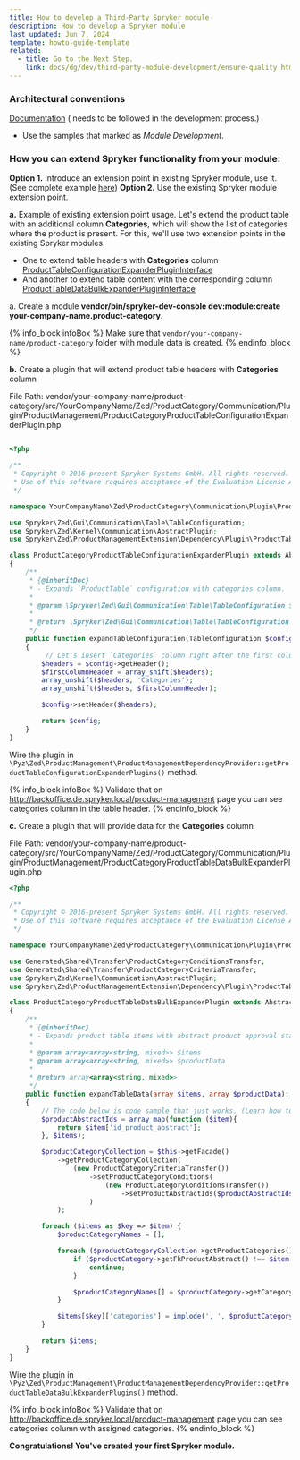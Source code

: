 ```yaml
---
title: How to develop a Third-Party Spryker module
description: How to develop a Spryker module
last_updated: Jun 7, 2024
template: howto-guide-template
related:
  - title: Go to the Next Step.
    link: docs/dg/dev/third-party-module-development/ensure-quality.html
---
```


### Architectural conventions

[Documentation](/docs/dg/dev/architecture/architectural-convention.html) ( needs to be followed in the development process.)
-  Use the samples that marked as *Module Development*.


### How you can extend Spryker functionality from your module:
**Option 1.** Introduce an extension point in existing Spryker module, use it. (See complete example [here](docs/dg/dev/backend-development/plugins/plugins.html#how-to-use-a-plugin-from-another-module))
**Option 2.** Use the existing Spryker module extension point.

**a.** Example of existing extension point usage.
Let's extend the product table with an additional column **Categories**, which will show the list of categories where the product is present.
For this, we'll use two extension points in the existing Spryker modules.
- One to extend table headers with **Categories** column [ProductTableConfigurationExpanderPluginInterface](https://github.com/spryker/product-management-extension/blob/master/src/Spryker/Zed/ProductManagementExtension/Dependency/Plugin/ProductTableConfigurationExpanderPluginInterface.php)
- And another to extend table content with the corresponding column [ProductTableDataBulkExpanderPluginInterface](https://github.com/spryker/product-management-extension/blob/master/src/Spryker/Zed/ProductManagementExtension/Dependency/Plugin/ProductTableDataBulkExpanderPluginInterface.php)

a. Create a module **vendor/bin/spryker-dev-console dev:module:create your-company-name.product-category**. 

{% info_block infoBox %}
   Make sure that `vendor/your-company-name/product-category` folder with module data is created.
{% endinfo_block %}

**b.** Create a plugin that will extend product table headers with **Categories** column

File Path: vendor/your-company-name/product-category/src/YourCompanyName/Zed/ProductCategory/Communication/Plugin/ProductManagement/ProductCategoryProductTableConfigurationExpanderPlugin.php

```php 

<?php

/**
 * Copyright © 2016-present Spryker Systems GmbH. All rights reserved.
 * Use of this software requires acceptance of the Evaluation License Agreement. See LICENSE file.
 */

namespace YourCompanyName\Zed\ProductCategory\Communication\Plugin\ProductManagement;

use Spryker\Zed\Gui\Communication\Table\TableConfiguration;
use Spryker\Zed\Kernel\Communication\AbstractPlugin;
use Spryker\Zed\ProductManagementExtension\Dependency\Plugin\ProductTableConfigurationExpanderPluginInterface;

class ProductCategoryProductTableConfigurationExpanderPlugin extends AbstractPlugin implements ProductTableConfigurationExpanderPluginInterface
{
    /**
     * {@inheritDoc}
     * - Expands `ProductTable` configuration with categories column.
     *
     * @param \Spryker\Zed\Gui\Communication\Table\TableConfiguration $config
     *
     * @return \Spryker\Zed\Gui\Communication\Table\TableConfiguration
     */
    public function expandTableConfiguration(TableConfiguration $config): TableConfiguration
    {
         // Let's insert `Categories` column right after the first column header (product ID)
        $headers = $config->getHeader();
        $firstColumnHeader = array_shift($headers);
        array_unshift($headers, 'Categories');
        array_unshift($headers, $firstColumnHeader);

        $config->setHeader($headers);

        return $config;
    }
}

```

Wire the plugin in `\Pyz\Zed\ProductManagement\ProductManagementDependencyProvider::getProductTableConfigurationExpanderPlugins()` method.

{% info_block infoBox %}
    Validate that on http://backoffice.de.spryker.local/product-management page you can see categories column in the table header.
{% endinfo_block %}

**c.** Create a plugin that will provide data for the **Categories** column


File Path: vendor/your-company-name/product-category/src/YourCompanyName/Zed/ProductCategory/Communication/Plugin/ProductManagement/ProductCategoryProductTableDataBulkExpanderPlugin.php

```php
<?php

/**
 * Copyright © 2016-present Spryker Systems GmbH. All rights reserved.
 * Use of this software requires acceptance of the Evaluation License Agreement. See LICENSE file.
 */

namespace YourCompanyName\Zed\ProductCategory\Communication\Plugin\ProductManagement;

use Generated\Shared\Transfer\ProductCategoryConditionsTransfer;
use Generated\Shared\Transfer\ProductCategoryCriteriaTransfer;
use Spryker\Zed\Kernel\Communication\AbstractPlugin;
use Spryker\Zed\ProductManagementExtension\Dependency\Plugin\ProductTableDataBulkExpanderPluginInterface;

class ProductCategoryProductTableDataBulkExpanderPlugin extends AbstractPlugin implements ProductTableDataBulkExpanderPluginInterface
{
    /**
     * {@inheritDoc}
     * - Expands product table items with abstract product approval status.
     *
     * @param array<array<string, mixed>> $items
     * @param array<array<string, mixed>> $productData
     *
     * @return array<array<string, mixed>>
     */
    public function expandTableData(array $items, array $productData): array
    {
        // The code below is code sample that just works. (Learn how to make it fancy in https://docs.spryker.com/docs/dg/dev/architecture/architectural-convention.html)
        $productAbstractIds = array_map(function ($item){
            return $item['id_product_abstract'];
        }, $items);

        $productCategoryCollection = $this->getFacade()
            ->getProductCategoryCollection(
                (new ProductCategoryCriteriaTransfer())
                    ->setProductCategoryConditions(
                        (new ProductCategoryConditionsTransfer())
                            ->setProductAbstractIds($productAbstractIds)
                    )
            );

        foreach ($items as $key => $item) {
            $productCategoryNames = [];

            foreach ($productCategoryCollection->getProductCategories() as $productCategory) {
                if ($productCategory->getFkProductAbstract() !== $item['id_product_abstract']) {
                    continue;
                }

                $productCategoryNames[] = $productCategory->getCategory()->getName();
            }

            $items[$key]['categories'] = implode(', ', $productCategoryNames);
        }

        return $items;
    }
}

```

Wire the plugin in `\Pyz\Zed\ProductManagement\ProductManagementDependencyProvider::getProductTableDataBulkExpanderPlugins()` method.


{% info_block infoBox %}
Validate that on http://backoffice.de.spryker.local/product-management page you can see categories column with assigned categories.
{% endinfo_block %}

**Congratulations! You've created your first Spryker module.**
